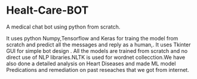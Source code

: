 # Healt-Care-BOT
A medical chat bot using python from scratch.

It uses python Numpy,Tensorflow and Keras for traing the model from scratch and predict all the messages and reply as a human,. It uses Tkinter GUI for simple  bot design . All the models are trained from scratch and no direct use of NLP libraries.NLTK is used for wordnet collecction.We have also done a detailed analysis on Heart Diseases and made ML model Predications and remediation on past reseaches that we got from internet.


